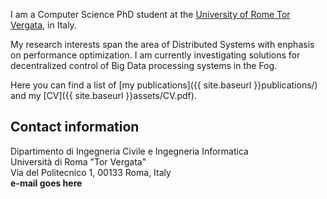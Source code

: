 I am a Computer Science PhD student at the 
[University of Rome Tor Vergata](http://web.uniroma2.it), in Italy.

My research interests span the area of Distributed Systems with enphasis on performance optimization.
I am currently investigating solutions for decentralized control of Big Data processing systems
in the Fog.

Here you can find a list of [my publications]({{ site.baseurl }}publications/)
and my [CV]({{ site.baseurl }}assets/CV.pdf).

## Contact information ##

Dipartimento di Ingegneria Civile e Ingegneria Informatica<br/>
Università di Roma "Tor Vergata"<br/>
Via del Politecnico 1, 00133 Roma, Italy<br/>
**e-mail goes here**
